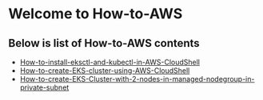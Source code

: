 # Welcome to How-to-AWS

## Below is list of **How-to-AWS** contents
- [How-to-install-eksctl-and-kubectl-in-AWS-CloudShell](https://github.com/ad1mohan/How-to-AWS/tree/main/How-to-install-eksctl-and-kubectl-in-AWS-CloudShell)
- [How-to-create-EKS-cluster-using-AWS-CloudShell](https://github.com/ad1mohan/How-to-AWS/tree/main/How-to-create-EKS-cluster-using-AWS-CloudShell/)
- [How-to-create-EKS-Cluster-with-2-nodes-in-managed-nodegroup-in-private-subnet](https://github.com/ad1mohan/How-to-AWS/tree/main/How-to-create-EKS-Cluster-with-2-nodes-in-managed-nodegroup-in-private-subnet)